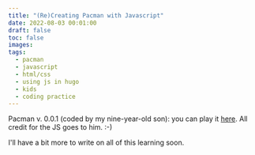 ```yaml
---
title: "(Re)Creating Pacman with Javascript"
date: 2022-08-03 00:01:00
draft: false
toc: false
images:
tags:
  - pacman
  - javascript
  - html/css
  - using js in hugo
  - kids
  - coding practice
---
```


Pacman v. 0.0.1 (coded by my nine-year-old son): you can play it [here](https://kspicer80.github.io/posts/2022-08-02-pacman-javascript). All credit for the JS goes to him. :-)

I'll have a bit more to write on all of this learning soon.
